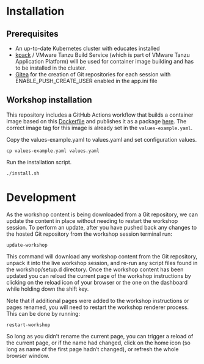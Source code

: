 # Installation

## Prerequisites

- An up-to-date Kubernetes cluster with educates installed 
- [kpack](https://github.com/buildpacks-community/kpack) / VMware Tanzu Build Service (which is part of VMware Tanzu Application Platform) will be used for container image building and has to be installed in the cluster.
- [Gitea](https://gitea.io) for the creation of Git repositories for each session with ENABLE_PUSH_CREATE_USER enabled in the app.ini file

## Workshop installation
This repository includes a GitHub Actions workflow that builds a container image based on this [Dockerfile](Dockerfile) and publishes it as a package [here](https://github.com/timosalm/tap-spring-developer-workshop/pkgs/container/tap-spring-developer-workshop).
The correct image tag for this image is already set in the `values-example.yaml`.

Copy the values-example.yaml to values.yaml and set configuration values.
```
cp values-example.yaml values.yaml
```
Run the installation script.
```
./install.sh
```

# Development

As the workshop content is being downloaded from a Git repository, we can update the content in place without needing to restart the workshop session. To perform an update, after you have pushed back any changes to the hosted Git repository from the workshop session terminal run:
```
update-workshop
```
This command will download any workshop content from the Git repository, unpack it into the live workshop session, and re-run any script files found in the workshop/setup.d directory.
Once the workshop content has been updated you can reload the current page of the workshop instructions by clicking on the reload icon of your browser or the one on the dashboard while holding down the shift key.

Note that if additional pages were added to the workshop instructions or pages renamed, you will need to restart the workshop renderer process. This can be done by running:
```
restart-workshop
```
So long as you didn’t rename the current page, you can trigger a reload of the current page, or if the name had changed, click on the home icon (so long as name of the first page hadn’t changed), or refresh the whole browser window.